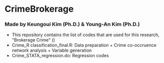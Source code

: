 # CrimeBrokerage
### Made by Keungoui Kim (Ph.D.) & Young-An Kim (Ph.D.)

- This repository contains the list of codes that are used for this research,
  "Brokerage Crime" ()
- Crime_R classification_final.R: Data preparation + Crime co-occruence network analysis + Variable generation
- Crime_STATA_regression.do: Regression codes
